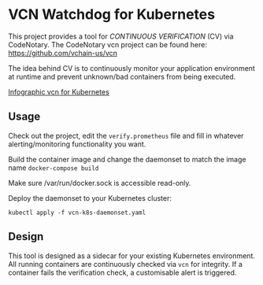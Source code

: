 # VCN Watchdog for Kubernetes
This project provides a tool for _CONTINUOUS VERIFICATION_ (CV) via CodeNotary.
The CodeNotary vcn project can be found here: https://github.com/vchain-us/vcn

The idea behind CV is to continuously monitor your application environment at
runtime and prevent unknown/bad containers from being executed.

[Infographic vcn for Kubernetes](https://infograph.venngage.com/ps/ex4ECrROPCQ/codenotary-for-kubernetes)

## Usage
Check out the project, edit the `verify.prometheus` file and fill in whatever
alerting/monitoring functionality you want.

Build the container image and change the daemonset to match the image name
`docker-compose build`

Make sure /var/run/docker.sock is accessible read-only.

Deploy the daemonset to your Kubernetes cluster:

`kubectl apply -f vcn-k8s-daemonset.yaml`


## Design
This tool is designed as a sidecar for your existing Kubernetes environment. All
running containers are continuously checked via `vcn` for integrity. If a
container fails the verification check, a customisable alert is triggered.

